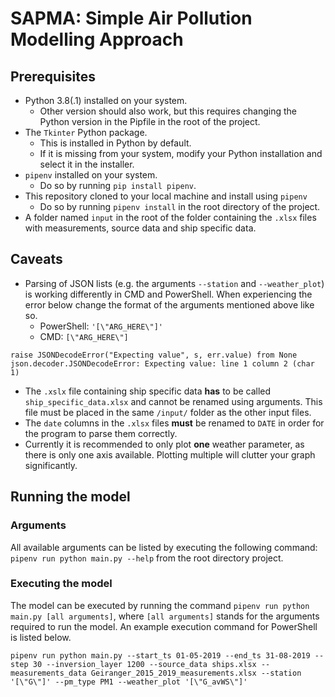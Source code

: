 # SAPMA: Simple Air Pollution Modelling Approach

## Prerequisites
- Python 3.8(.1) installed on your system.
    - Other version should also work, but this requires changing the Python version in the Pipfile in the root of the project.
- The `Tkinter` Python package.
    - This is installed in Python by default.
    - If it is missing from your system, modify your Python installation and select it in the installer.
- `pipenv` installed on your system.
    - Do so by running `pip install pipenv`.
- This repository cloned to your local machine and install using `pipenv`
    - Do so by running `pipenv install` in the root directory of the project.
- A folder named `input` in the root of the folder containing the `.xlsx` files with measurements, source data and ship specific data.

## Caveats
- Parsing of JSON lists (e.g. the arguments `--station` and `--weather_plot`) is working differently in CMD and PowerShell. When experiencing the error below change the format of the arguments mentioned above like so.
    - PowerShell: `'[\"ARG_HERE\"]'`
    - CMD: `[\"ARG_HERE\"]`

```
raise JSONDecodeError("Expecting value", s, err.value) from None
json.decoder.JSONDecodeError: Expecting value: line 1 column 2 (char 1)
```
- The `.xslx` file containing ship specific data **has** to be called `ship_specific_data.xlsx` and cannot be renamed using arguments. This file must be placed in the same `/input/` folder as the other input files.
- The `date` columns in the `.xlsx` files **must** be renamed to `DATE` in order for the program to parse them correctly.
- Currently it is recommended to only plot **one** weather parameter, as there is only one axis available. Plotting multiple will clutter your graph significantly.

## Running the model

### Arguments
All available arguments can be listed by executing the following command: `pipenv run python main.py --help` from the root directory project.

### Executing the model
The model can be executed by running the command `pipenv run python main.py [all arguments]`, where `[all arguments]` stands for the arguments required to run the model. An example execution command for PowerShell is listed below.
```
pipenv run python main.py --start_ts 01-05-2019 --end_ts 31-08-2019 --step 30 --inversion_layer 1200 --source_data ships.xlsx --measurements_data Geiranger_2015_2019_measurements.xlsx --station '[\"G\"]' --pm_type PM1 --weather_plot '[\"G_avWS\"]'
```
